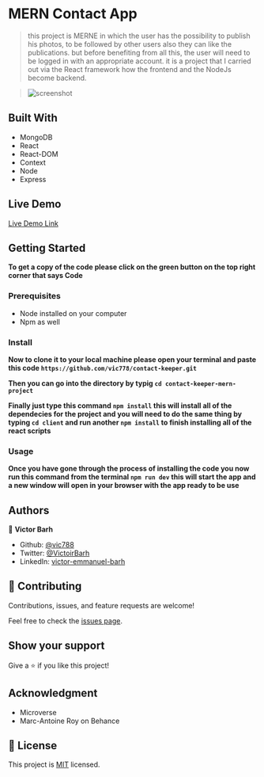 # MERN Contact App

>this project is MERNE in which the user has the possibility to publish his photos, to be followed by other users also they can like the publications. but before benefiting from all this, the user will need to be logged in with an appropriate account. it is a project that I carried out via the React framework how the frontend and the NodeJs become backend.

> ![screenshot](screenshot.png)

## Built With

- MongoDB
- React
- React-DOM
- Context
- Node
- Express

## Live Demo

[Live Demo Link](https://contact-keeper-cloud-private.herokuapp.com/login)

## Getting Started

**To get a copy of the code please click on the green button on the top right corner that says Code**

### Prerequisites

- Node installed on your computer
- Npm as well

### Install

**Now to clone it to your local machine please open your terminal and paste this code `https://github.com/vic778/contact-keeper.git`**

**Then you can go into the directory by typig `cd contact-keeper-mern-project`**

**Finally just type this command `npm install` this will install all of the dependecies for the project and you will need to do the same thing by typing `cd client` and run another `npm install` to finish installing all of the react scripts**

### Usage

**Once you have gone through the process of installing the code you now run this command from the terminal `npm run dev` this will start the app and a new window will open in your browser with the app ready to be use**

## Authors

👤 **Victor Barh**

- Github: [@vic788](https://github.com/vic/778)
- Twitter: [@VictoirBarh](https://twitter.com/VictoirBarh)
- LinkedIn: [victor-emmanuel-barh](https://www.linkedin.com/victor-emmanuel-barh-a93900200/)

## 🤝 Contributing

Contributions, issues, and feature requests are welcome!

Feel free to check the [issues page](https://github.com/vic778/contact-keeper.git/pulls).

## Show your support

Give a ⭐️ if you like this project!

## Acknowledgment

- Microverse
- Marc-Antoine Roy on Behance

## 📝 License

This project is [MIT](https://github.com/vic778/contact-keeper/blob/deploy/LICENSE) licensed.
